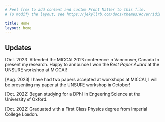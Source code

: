 ```yaml
---
# Feel free to add content and custom Front Matter to this file.
# To modify the layout, see https://jekyllrb.com/docs/themes/#overriding-theme-defaults

title: Home
layout: home
---
```

## Updates

[Oct. 2023] Attended the MICCAI 2023 conference in Vancouver, Canada to present my research. Happy to announce I won the *Best Paper Award* at the UNSURE workshop at MICCAI!

[Aug. 2023] I have had two papers accepted at workshops at MICCAI, I will be presenting my paper at the UNSURE workshop in October!

[Oct. 2022] Began studying for a DPhil in Engeering Science at the University of Oxford.

[Oct. 2022] Graduated with a First Class Physics degree from Imperial College London.

